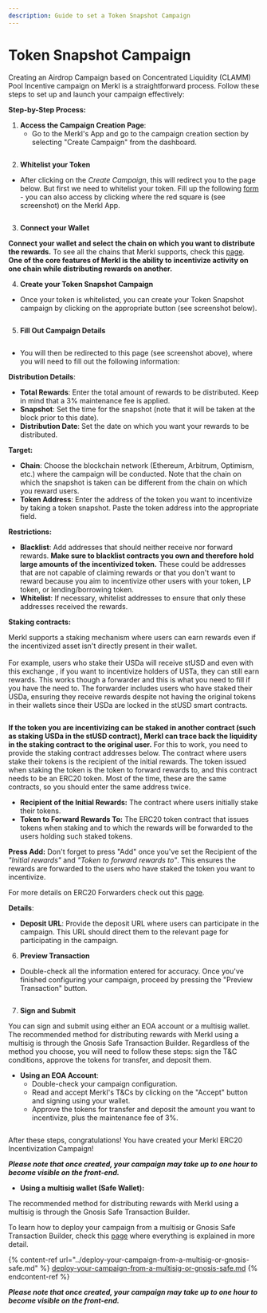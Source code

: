 ```yaml
---
description: Guide to set a Token Snapshot Campaign
---
```


# Token Snapshot Campaign

Creating an Airdrop Campaign based on Concentrated Liquidity (CLAMM) Pool Incentive campaign on Merkl is a straightforward process. Follow these steps to set up and launch your campaign effectively:

**Step-by-Step Process:**

1. **Access the Campaign Creation Page**:
   * Go to the Merkl's App and go to the campaign creation section by selecting "Create Campaign" from the dashboard.

<figure><img src="../../.gitbook/assets/image (2).png" alt=""><figcaption></figcaption></figure>

2. **Whitelist your Token**

* After clicking on the _Create Campaign_, this will redirect you to the page below. But first we need to whitelist your token. Fill up the following [form](https://tally.so/r/3y2bqx) - you can also access by clicking where the red square is (see screenshot) on the Merkl App.&#x20;

<figure><img src="../../.gitbook/assets/image (5).png" alt=""><figcaption></figcaption></figure>

3. **Connect your Wallet**

**Connect your wallet and select the chain on which you want to distribute the rewards.** To see all the chains that Merkl supports, check this [page](https://app.merkl.xyz/integrations). **One of the core features of Merkl is the ability to incentivize activity on one chain while distributing rewards on another.**

4. **Create your Token Snapshot Campaign**

* Once your token is whitelisted, you can create your Token Snapshot campaign by clicking on the appropriate button (see screenshot below).

<figure><img src="../../.gitbook/assets/image (36).png" alt=""><figcaption></figcaption></figure>

5. **Fill Out Campaign Details**

<figure><img src="../../.gitbook/assets/image (33).png" alt=""><figcaption></figcaption></figure>

* You will then be redirected to this page (see screenshot above), where you will need to fill out the following information:

**Distribution Details**:

* **Total Rewards**: Enter the total amount of rewards to be distributed. Keep in mind that a 3% maintenance fee is applied.&#x20;
* **Snapshot**: Set the time for the snapshot (note that it will be taken at the block prior to this date).
* **Distribution Date**: Set the date on which you want your rewards to be distributed.

**Target:**

* **Chain**: Choose the blockchain network (Ethereum, Arbitrum, Optimism, etc.) where the campaign will be conducted. Note that the chain on which the snapshot is taken can be different from the chain on which you reward users.
* **Token Address**: Enter the address of the token you want to incentivize by taking a token snapshot. Paste the token address into the appropriate field.

**Restrictions:**

* **Blacklist**: Add addresses that should neither receive nor forward rewards. **Make sure to blacklist contracts you own and therefore hold large amounts of the incentivized token.** These could be addresses that are not capable of claiming rewards or that you don't want to reward because you aim to incentivize other users with your token, LP token, or lending/borrowing token.
* **Whitelist**: If necessary, whitelist addresses to ensure that only these addresses received the rewards.

**Staking contracts:**

Merkl supports a staking mechanism where users can earn rewards even if the incentivized asset isn't directly present in their wallet.\
\
For example, users who stake their USDa will receive stUSD and even with this exchange , if you want to incentivize holders of USTa, they can still earn rewards. This works though a forwarder and this is what you need to fill if you have the need to. The forwarder includes users who have staked their USDa, ensuring they receive rewards despite not having the original tokens in their wallets since their USDa are locked in the stUSD smart contracts.

<figure><img src="../../.gitbook/assets/image (35).png" alt=""><figcaption></figcaption></figure>

**If the token you are incentivizing can be staked in another contract (such as staking USDa in the stUSD contract), Merkl can trace back the liquidity in the staking contract to the original user.** For this to work, you need to provide the staking contract addresses below. The contract where users stake their tokens is the recipient of the initial rewards. The token issued when staking the token is the token to forward rewards to, and this contract needs to be an ERC20 token. Most of the time, these are the same contracts, so you should enter the same address twice.

* **Recipient of the Initial Rewards:** The contract where users initially stake their tokens.
* **Token to Forward Rewards To:** The ERC20 token contract that issues tokens when staking and to which the rewards will be forwarded to the users holding such staked tokens.&#x20;

**Press Add:** Don't forget to press "Add" once you've set the Recipient of the _"Initial rewards"_ and _"Token to forward rewards to"_. This ensures the rewards are forwarded to the users who have staked the token you want to incentivize.

For more details on ERC20 Forwarders check out this [page](../../merkl-mechanisms/architecture-and-technical-overview/erc20-mechanisms.md).

**Details**:

* **Deposit URL**: Provide the deposit URL where users can participate in the campaign. This URL should direct them to the relevant page for participating in the campaign.

6. **Preview Transaction**

* Double-check all the information entered for accuracy. Once you've finished configuring your campaign, proceed by pressing the "Preview Transaction" button.

<figure><img src="../../.gitbook/assets/image (34).png" alt=""><figcaption></figcaption></figure>

7. **Sign and Submit**

You can sign and submit using either an EOA account or a multisig wallet. The recommended method for distributing rewards with Merkl using a multisig is through the Gnosis Safe Transaction Builder. Regardless of the method you choose, you will need to follow these steps: sign the T\&C conditions, approve the tokens for transfer, and deposit them.

* **Using an EOA Account**:
  * Double-check your campaign configuration.
  * Read and accept Merkl's T\&Cs by clicking on the "Accept" button and signing using your wallet.
  * Approve the tokens for transfer and deposit the amount you want to incentivize, plus the maintenance fee of 3%.

<figure><img src="../../.gitbook/assets/image (22).png" alt=""><figcaption></figcaption></figure>

After these steps, congratulations! You have created your Merkl ERC20 Incentivization Campaign!

_**Please note that once created, your campaign may take up to one hour to become visible on the front-end.**_

* **Using a multisig wallet (Safe Wallet):**&#x20;

The recommended method for distributing rewards with Merkl using a multisig is through the Gnosis Safe Transaction Builder.&#x20;

To learn how to deploy your campaign from a multisig or Gnosis Safe Transaction Builder, check this [page](../deploy-your-campaign-from-a-multisig-or-gnosis-safe.md) where everything is explained in more detail.

{% content-ref url="../deploy-your-campaign-from-a-multisig-or-gnosis-safe.md" %}
[deploy-your-campaign-from-a-multisig-or-gnosis-safe.md](../deploy-your-campaign-from-a-multisig-or-gnosis-safe.md)
{% endcontent-ref %}

_**Please note that once created, your campaign may take up to one hour to become visible on the front-end.**_
